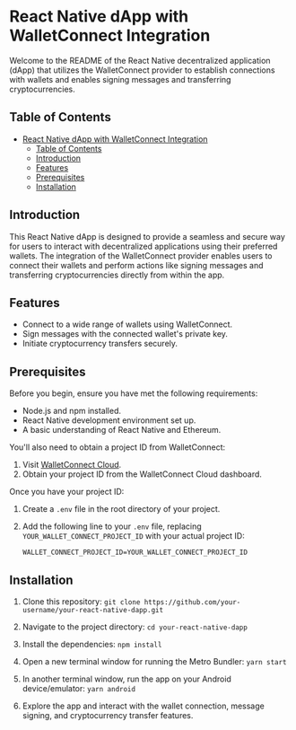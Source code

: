# React Native dApp with WalletConnect Integration

Welcome to the README of the React Native decentralized application (dApp) that utilizes the WalletConnect provider to establish connections with wallets and enables signing messages and transferring cryptocurrencies.

## Table of Contents

- [React Native dApp with WalletConnect Integration](#react-native-dapp-with-walletconnect-integration)
  - [Table of Contents](#table-of-contents)
  - [Introduction](#introduction)
  - [Features](#features)
  - [Prerequisites](#prerequisites)
  - [Installation](#installation)

## Introduction

This React Native dApp is designed to provide a seamless and secure way for users to interact with decentralized applications using their preferred wallets. The integration of the WalletConnect provider enables users to connect their wallets and perform actions like signing messages and transferring cryptocurrencies directly from within the app.

## Features

- Connect to a wide range of wallets using WalletConnect.
- Sign messages with the connected wallet's private key.
- Initiate cryptocurrency transfers securely.

## Prerequisites

Before you begin, ensure you have met the following requirements:

- Node.js and npm installed.
- React Native development environment set up.
- A basic understanding of React Native and Ethereum.

You'll also need to obtain a project ID from WalletConnect:

1. Visit [WalletConnect Cloud](https://cloud.walletconnect.com/).
2. Obtain your project ID from the WalletConnect Cloud dashboard.

Once you have your project ID:

1. Create a `.env` file in the root directory of your project.
2. Add the following line to your `.env` file, replacing `YOUR_WALLET_CONNECT_PROJECT_ID` with your actual project ID:

   `WALLET_CONNECT_PROJECT_ID=YOUR_WALLET_CONNECT_PROJECT_ID`

## Installation

1. Clone this repository:
   `git clone https://github.com/your-username/your-react-native-dapp.git`

2. Navigate to the project directory:
   `cd your-react-native-dapp`

3. Install the dependencies:
   `npm install`

4. Open a new terminal window for running the Metro Bundler:
   `yarn start`

5. In another terminal window, run the app on your Android device/emulator:
   `yarn android`

6. Explore the app and interact with the wallet connection, message signing, and cryptocurrency transfer features.